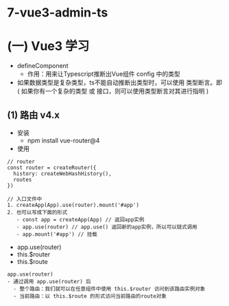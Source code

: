 # 7-vue3-admin-ts

# (一) Vue3 学习
- defineComponent
  - 作用：用来让Typescript推断出Vue组件 config 中的类型
- 如果数据类型是复杂类型，ts不能自动推断出类型时，可以使用 类型断言。即 ( 如果你有一个复杂的类型 或 接口，则可以使用类型断言对其进行指明 )

## (1) 路由 v4.x
- 安装
  - npm install vue-router@4
- 使用
```
// router
const router = createRouter({
  history: createWebHashHistory(),
  routes
})

// 入口文件中
1. createApp(App).use(router).mount('#app')
2. 也可以写成下面的形式
   - const app = createApp(App) // 返回app实例
   - app.use(router) // app.use() 返回新的app实例，所以可以链式调用
   - app.mount('#app') // 挂载
```
- app.use(router)
- this.$router
- this.$route
```
app.use(router)
- 通过调用 app.use(router) 后
  - 整个路由：我们就可以在任意组件中使用 this.$router 访问到该路由实例对象
  - 当前路由：以 this.$route 的形式访问当前路由的route对象
```